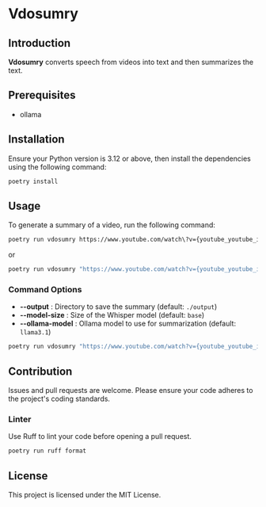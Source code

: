 # Vdosumry

## Introduction

**Vdosumry** converts speech from videos into text and then summarizes the text.

## Prerequisites

- ollama

## Installation
Ensure your Python version is 3.12 or above, then install the dependencies using the following command:

```bash
poetry install
```

## Usage

To generate a summary of a video, run the following command:

```bash
poetry run vdosumry https://www.youtube.com/watch\?v={youtube_youtube_id}
```

or 

```bash
poetry run vdosumry "https://www.youtube.com/watch?v={youtube_youtube_id}"
```

### Command Options

- **--output** : Directory to save the summary (default: `./output`)
- **--model-size** : Size of the Whisper model (default: `base`)
- **--ollama-model** : Ollama model to use for summarization (default: `llama3.1`)

```bash
poetry run vdosumry "https://www.youtube.com/watch?v={youtube_youtube_id}" --output="./output" --model-size="base" --ollama-model="llama3.1"
```

## Contribution
Issues and pull requests are welcome. Please ensure your code adheres to the project's coding standards.

### Linter

Use Ruff to lint your code before opening a pull request.

```bash
poetry run ruff format
``` 

## License
This project is licensed under the MIT License.
